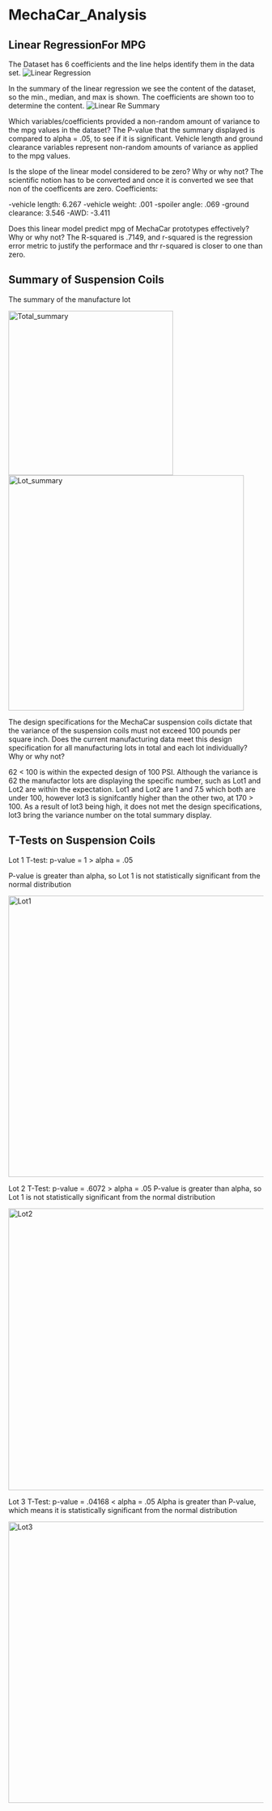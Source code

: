 # MechaCar_Analysis

## Linear RegressionFor MPG ##

The Dataset has 6 coefficients and the line helps identify them in the data set.
![Linear Regression](https://user-images.githubusercontent.com/100543143/172079118-f7ce8384-9a42-4a8d-9bd7-ad8988d217f6.png)

In the summary of the linear regression we see the content of the dataset, so the min., median, and max is shown. The coefficients are shown too to determine the content.
![Linear Re  Summary](https://user-images.githubusercontent.com/100543143/172079340-39fe25e9-42a8-43e3-ad31-bd9ff6f8d815.png)


Which variables/coefficients provided a non-random amount of variance to the mpg values in the dataset?
The P-value that the summary displayed is compared to alpha = .05, to see if it is significant. Vehicle length and ground clearance variables represent non-random amounts of variance as applied to the mpg values.

Is the slope of the linear model considered to be zero? Why or why not?
The scientific notion has to be converted and once it is converted we see that non of the coefficents are zero.
Coefficients:

-vehicle length: 6.267
-vehicle weight: .001
-spoiler angle: .069
-ground clearance: 3.546
-AWD: -3.411


Does this linear model predict mpg of MechaCar prototypes effectively? Why or why not?
The R-squared is .7149, and r-squared is the regression error metric to justify the performace and thr r-squared is closer to one than zero.


## Summary of Suspension Coils ##

The summary of the manufacture lot 

<img width="325" alt="Total_summary" src="https://user-images.githubusercontent.com/100543143/172080346-a66b3bfa-c972-499d-8501-d10c9a89b377.png">

<img width="465" alt="Lot_summary" src="https://user-images.githubusercontent.com/100543143/172080403-e0e1ed5d-e848-4b3a-93f6-4c0eda00311a.png">


The design specifications for the MechaCar suspension coils dictate that the variance of the suspension coils must not exceed 100 pounds per square inch. Does the current manufacturing data meet this design specification for all manufacturing lots in total and each lot individually? Why or why not?

62 < 100 is within the expected design of 100 PSI. Although the variance is 62 the manufactor lots are displaying the specific number, such as Lot1 and Lot2 are within the expectation. Lot1 and Lot2 are 1 and 7.5 which both are under 100, however lot3 is signifcantly higher than the other two, at 170 > 100. As a result of lot3 being high, it does not met the design specifications, lot3 bring the variance number on the total summary display.


## T-Tests on Suspension Coils ## 

Lot 1 T-test:
p-value = 1 > alpha = .05

P-value is greater than alpha, so Lot 1 is not statistically significant from the normal distribution

<img width="556" alt="Lot1" src="https://user-images.githubusercontent.com/100543143/172081176-956021a0-b107-419d-8842-87759731b118.png">

Lot 2 T-Test:
p-value = .6072 > alpha = .05
P-value is greater than alpha, so Lot 1 is not statistically significant from the normal distribution

<img width="557" alt="Lot2" src="https://user-images.githubusercontent.com/100543143/172081282-04ab3b98-ed6c-4cd2-a713-57dd0b0204e2.png">

Lot 3 T-Test:
p-value = .04168 < alpha = .05
Alpha is greater than P-value, which means it is statistically significant from the normal distribution

<img width="556" alt="Lot3" src="https://user-images.githubusercontent.com/100543143/172081397-bf0f9889-7072-4031-880c-03f2a503ab1f.png">


